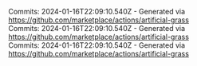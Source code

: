 Commits: 2024-01-16T22:09:10.540Z - Generated via https://github.com/marketplace/actions/artificial-grass
<br>
Commits: 2024-01-16T22:09:10.540Z - Generated via https://github.com/marketplace/actions/artificial-grass
<br>
Commits: 2024-01-16T22:09:10.540Z - Generated via https://github.com/marketplace/actions/artificial-grass
<br>
